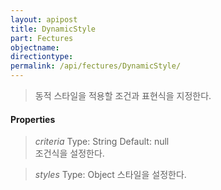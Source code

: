 ```yaml
---
layout: apipost
title: DynamicStyle
part: Fectures
objectname: 
directiontype: 
permalink: /api/fectures/DynamicStyle/
---
```



> 동적 스타일을 적용할 조건과 표현식을 지정한다.

#### Properties

> *criteria*
> Type: String 
> Default: null    
> 조건식을 설정한다.    

> *styles*
> Type: Object
> 스타일을 설정한다.    

